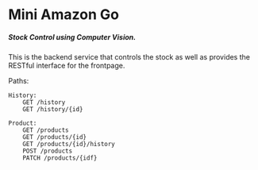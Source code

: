 # Mini Amazon Go

##### Stock Control using Computer Vision.

This is the backend service that controls the stock as well as provides the RESTful interface for the frontpage. 

Paths:
```
History:
    GET /history
    GET /history/{id}

Product:
    GET /products
    GET /products/{id}
    GET /products/{id}/history
    POST /products
    PATCH /products/{idf}
```
